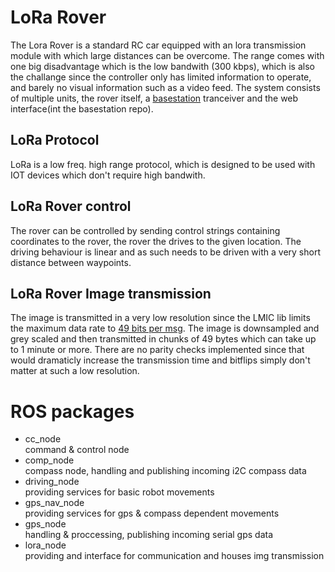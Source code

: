 # LoRa Rover

The Lora Rover is a standard RC car equipped with an lora transmission module with which large distances can be overcome.
The range comes with one big disadvantage which is the low bandwith (300 kbps), which is also the challange since the controller only has limited information to operate, and barely no visual information such as a video feed.
The system consists of multiple units, the rover itself, a [basestation](https://github.com/cy8berpunk/lora_rover_basestation) tranceiver and the web interface(int the basestation repo).

## LoRa Protocol

LoRa is a low freq. high range protocol, which is designed to be used with IOT devices which don't require high bandwith.

## LoRa Rover control

The rover can be controlled by sending control strings containing coordinates to the rover, the rover the drives to the given location.
The driving behaviour is linear and as such needs to be driven with a very short distance between waypoints.

## LoRa Rover Image transmission

The image is transmitted in a very low resolution since the LMIC lib limits the maximum data rate to [49 bits per msg](https://www.thethingsnetwork.org/forum/t/lmic-fails-to-send-application-payload-larger-than-51-bytes/8923/19). The image is downsampled and grey scaled and then transmitted in chunks of 49 bytes which can take up to 1 minute or more. There are no parity checks implemented since that would dramaticly increase the transmission time and bitflips simply don't matter at such a low resolution.

# ROS packages

- cc_node	<br>
  command & control node
- comp_node <br>
  compass node, handling and publishing incoming i2C compass data
- driving_node <br>
  providing services for basic robot movements
- gps_nav_node <br>
  providing services for gps & compass dependent movements
- gps_node <br>
  handling & proccessing, publishing incoming serial gps data
- lora_node <br>
  providing and interface for communication and houses img transmission
